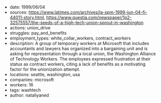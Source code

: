 - date: 1999/06/04
- sources: https://www.latimes.com/archives/la-xpm-1999-jun-04-fi-44011-story.html, https://www.questia.com/newspaper/1p2-32575557/the-seeds-of-a-high-tech-union-sprout-in-washington
- actions: union_drive
- struggles: pay_and_benefits
- employment_types: white_collar_workers, contract_workers
- description: A group of temporary workers at Microsoft that includes accountants and lawyers has organized into a bargaining unit and is asking for representation through a local union, the Washington Alliance of Technology Workers. The employees expressed frustration at their status as contract workers, citing a lack of benefits as a motivating factor for the unionization attempt.
- locations: seattle, washington, usa
- companies: microsoft
- workers: 16
- tags: washtech
- author: nataliyaned
